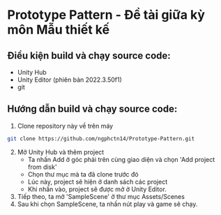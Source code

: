 # Prototype Pattern - Đề tài giữa kỳ môn Mẫu thiết kế

## Điều kiện build và chạy source code:

- Unity Hub
- Unity Editor (phiên bản 2022.3.50f1)
- git

## Hướng dẫn build và chạy source code:

1. Clone repository này về trên máy
```sh
git clone https://github.com/ngphctn14/Prototype-Pattern.git
```
2. Mở Unity Hub và thêm project
   - Ta nhấn Add ở góc phải trên cùng giao diện và chọn 'Add project from disk'
   - Chọn thư mục mà ta đã clone trước đó
   - Lúc này, project sẽ hiện ở danh sách các project
   - Khi nhấn vào, project sẽ được mở ở Unity Editor.
3. Tiếp theo, ta mở 'SampleScene' ở thư mục Assets/Scenes
4. Sau khi chọn SampleScene, ta nhấn nút play và game sẽ chạy.
